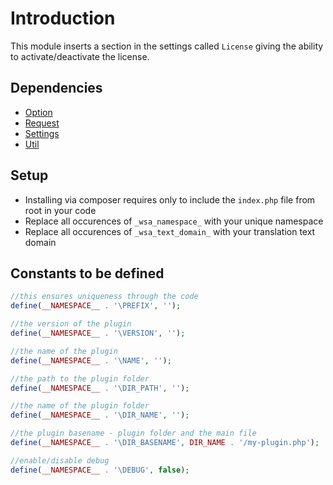 # Introduction

This module inserts a section in the settings called `License` giving the ability to activate/deactivate the license.

## Dependencies

* [Option](https://gitlab.com/woosa/wp-plugin-modules/option)
* [Request](https://gitlab.com/woosa/wp-plugin-modules/request)
* [Settings](https://gitlab.com/woosa/wp-plugin-modules/settings)
* [Util](https://gitlab.com/woosa/wp-plugin-modules/util)

## Setup

* Installing via composer requires only to include the `index.php` file from root in your code
* Replace all occurences of `_wsa_namespace_` with your unique namespace
* Replace all occurences of `_wsa_text_domain_` with your translation text domain

## Constants to be defined

```php
//this ensures uniqueness through the code
define(__NAMESPACE__ . '\PREFIX', '');

//the version of the plugin
define(__NAMESPACE__ . '\VERSION', '');

//the name of the plugin
define(__NAMESPACE__ . '\NAME', '');

//the path to the plugin folder
define(__NAMESPACE__ . '\DIR_PATH', '');

//the name of the plugin folder
define(__NAMESPACE__ . '\DIR_NAME', '');

//the plugin basename - plugin folder and the main file
define(__NAMESPACE__ . '\DIR_BASENAME', DIR_NAME . '/my-plugin.php');

//enable/disable debug
define(__NAMESPACE__ . '\DEBUG', false);
```
